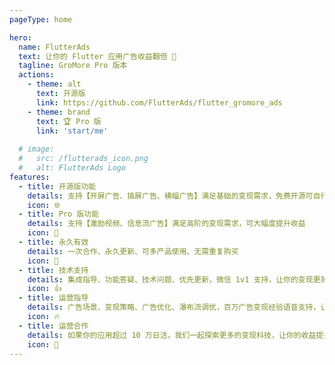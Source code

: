 ```yaml
---
pageType: home

hero:
  name: FlutterAds
  text: 让你的 Flutter 应用广告收益翻倍 🚀
  tagline: GroMore Pro 版本
  actions:
    - theme: alt
      text: 开源版
      link: https://github.com/FlutterAds/flutter_gromore_ads
    - theme: brand
      text: 🏆 Pro 版
      link: 'start/me'
    
  # image:
  #   src: /flutterads_icon.png
  #   alt: FlutterAds Logo
features:
  - title: 开源版功能
    details: 支持【开屏广告、插屏广告、横幅广告】满足基础的变现需求，免费开源可自行扩展优化
    icon: 🌐
  - title: Pro 版功能
    details: 支持【激励视频、信息流广告】满足高阶的变现需求，可大幅度提升收益
    icon: 🚀
  - title: 永久有效
    details: 一次合作、永久更新、可多产品使用、无需重复购买
    icon: 🎁
  - title: 技术支持
    details: 集成指导、功能答疑、技术问题、优先更新，微信 1v1 支持，让你的变现更简单
    icon: 👍
  - title: 运营指导
    details: 广告场景、变现策略、广告优化、瀑布流调优，百万广告变现经验语音支持，让你的变现更高效
    icon: 🔥
  - title: 运营合作
    details: 如果你的应用超过 10 万日活，我们一起探索更多的变现科技，让你的收益提升 10 倍
    icon: 🌈
---
```

